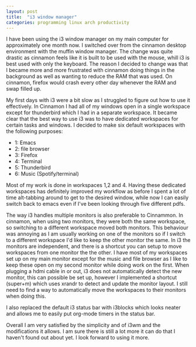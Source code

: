 ```yaml
---
layout: post
title:  "i3 window manager"
categories: programming linux arch productivity
---
```


I have been using the i3 window manager on my main computer for approximately one month now. I switched over from the cinnamon desktop environment with the muffin window manager. The change was quite drastic as cinnamon feels like it is built to be used with the mouse, whill i3 is best used with only the  keyboard. The reason I decided to change was that I became more and more frustrated with cinnamon doing things in the background as well as wanting to reduce the RAM that was used. On cinnamon, firefox would crash every other day whenever the RAM and swap filled up.

My first days with i3 were a bit slow as I struggled to figure out how to use it effectively. In Cinnamon I had all of my windows open in a single workspace except for thunderbird which I had in a separate workspace. It became clear that the best way to use i3 was to have dedicated workspaces for certain tasks and windows. I decided to make six default workspaces with the following purposes:
 - 1: Emacs
 - 2: file browser
 - 3: Firefox
 - 4: Terminal
 - 5: Thunderbird
 - 6: Music (Spotify/terminal)

Most of my work is done in workspaces 1,2 and 4. Having these dedicated workspaces has definitely improved my workflow as before I spent a lot of time alt-tabbing around to get to the desired window, while now I can easily switch back to emacs even if I've been looking through five different pdfs.

The way i3 handles multiple monitors is also preferable to Cinnammon. In cinnamon, when using two monitors, they were both the same workspace, so switching to a different workspace moved both monitors. This behaviour was annoying as I am usually working on one of the monitors so if I switch to a different workspace I'd like to keep the other monitor the same. In i3 the monitors are independent, and there is a shortcut you can setup to move workspaces from one monitor the the other. I have most of my workspaces set up on my main monitor except for the music and file browser as I like to keep these open on my second monitor while doing work on the first. When plugging a hdmi cable in or out, i3 does not automatically detect the new monitor, this can possible be set up, however I implemented a shortcut (super+m) which uses xrandr to detect and update the monitor layout. I still need to find a way to automatically move the workspaces to their monitors when doing this.

I also replaced the default i3 status bar with i3blocks which looks neater and allows me to easily put org-mode timers in the status bar.

Overall I am very satisfied by the simplicity and of i3wm and the modifications it allows. I am sure there is still a lot more it can do that I haven't found out about yet. I look forward to using it more.